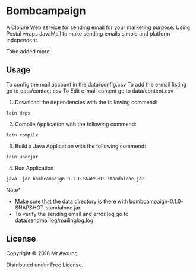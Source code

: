 # Bombcampaign

A Clojure Web service for sending email for your marketing purpose.
Using Postal wraps JavaMail to make sending emails simple and platform independent.

Tobe added more!
## Usage
To config the mail account in the data/config.csv
To add the e-mail listing go to data/contact.csv
To Edit e-mail content go to data/content.csv

1) Download the dependencies with the following commend: 
```
lein deps
```
2) Compile Application with the following commend: 
```
lein compile
```
3) Build a Java Application with the following commend: 
```
lein uberjar
```
4) Run Application
```
java -jar bombcampaign-0.1.0-SNAPSHOT-standalone.jar
```

Note* 
- Make sure that the data directory is there with bombcampaign-0.1.0-SNAPSHOT-standalone.jar
- To verify the sending email and error log go to data/sendmaillog/mailinglog.log

## License

Copyright © 2018 Mr.Ayoung

Distributed under Free License.
